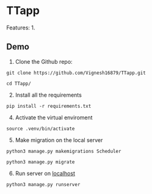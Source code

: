 # TTapp
Features:
1.

## Demo

1. Clone the Github repo:
   
```
git clone https://github.com/Vignesh16879/TTapp.git

cd TTapp/
```
2. Install all the requirements
```
pip install -r requirements.txt
```

4. Activate the virtual enviroment
   
```
source .venv/bin/activate
```

5. Make migration on the local server
   
```
python3 manage.py makemigrations Scheduler

python3 manage.py migrate
```

6. Run server on [localhost](http://127.0.0.1:8000)
   
```
python3 manage.py runserver
```
